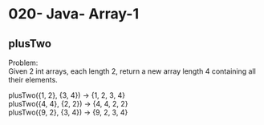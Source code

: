 020- Java- Array-1
==================

plusTwo
---------

Problem:  
Given 2 int arrays, each length 2, return a new array length 4 containing all their elements. 
>
plusTwo({1, 2}, {3, 4}) → {1, 2, 3, 4}  
plusTwo({4, 4}, {2, 2}) → {4, 4, 2, 2}  
plusTwo({9, 2}, {3, 4}) → {9, 2, 3, 4}  
